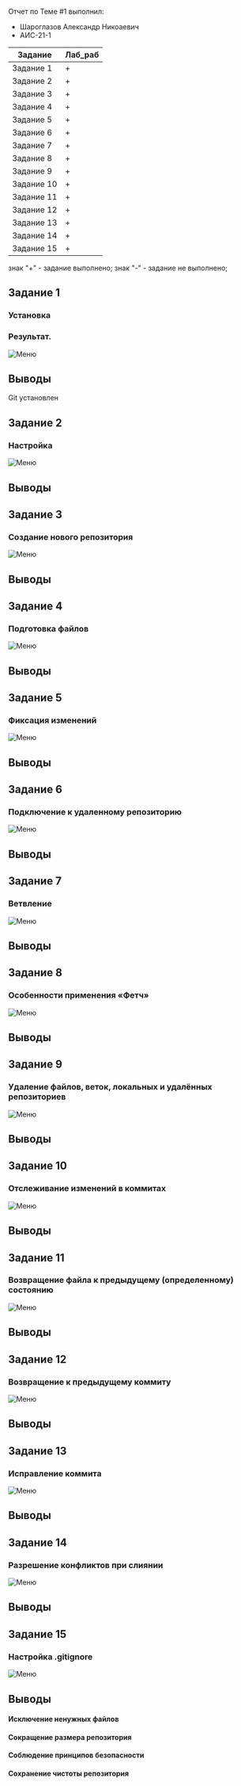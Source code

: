 Отчет по Теме #1 выполнил:
- Шароглазов Александр Никоаевич
- АИС-21-1

| Задание | Лаб_раб | 
| ------ | ------ | 
| Задание 1 | + |
| Задание 2 | + |
| Задание 3 | + |
| Задание 4 | + |
| Задание 5 | + |
| Задание 6 | + |
| Задание 7 | + |
| Задание 8 | + |
| Задание 9 | + |
| Задание 10 | + |
| Задание 11 | + |
| Задание 12 | + |
| Задание 13 | + |
| Задание 14 | + |
| Задание 15 | + |

знак "+" - задание выполнено; знак "-" - задание не выполнено;

## Задание 1
### Установка

### Результат.
![Меню]()
## Выводы
Git установлен

## Задание 2
### Настройка
![Меню]()

## Выводы


## Задание 3
### Создание нового репозитория
![Меню]()

## Выводы

  
## Задание 4
### Подготовка файлов
![Меню]()
## Выводы


## Задание 5
### Фиксация изменений
![Меню]()

## Выводы


## Задание 6
### Подключение к удаленному репозиторию
![Меню]()

## Выводы


## Задание 7
### Ветвление
![Меню]()

## Выводы



## Задание 8
### Особенности применения «Фетч»
![Меню]()

## Выводы


## Задание 9
### Удаление файлов, веток, локальных и удалённых репозиториев
![Меню]()

## Выводы


## Задание 10
### Отслеживание изменений в коммитах
![Меню]()

## Выводы


## Задание 11
### Возвращение файла к предыдущему (определенному) состоянию
![Меню]()

## Выводы

  
## Задание 12
### Возвращение к предыдущему коммиту
![Меню]()

## Выводы

## Задание 13
### Исправление коммита
![Меню]()

## Выводы

  
## Задание 14
### Разрешение конфликтов при слиянии
![Меню]()

## Выводы

  
## Задание 15
### Настройка .gitignore
![Меню]()
## Выводы


#### Исключение ненужных файлов
#### Сокращение размера репозитория
#### Соблюдение принципов безопасности
#### Сохранение чистоты репозитория
